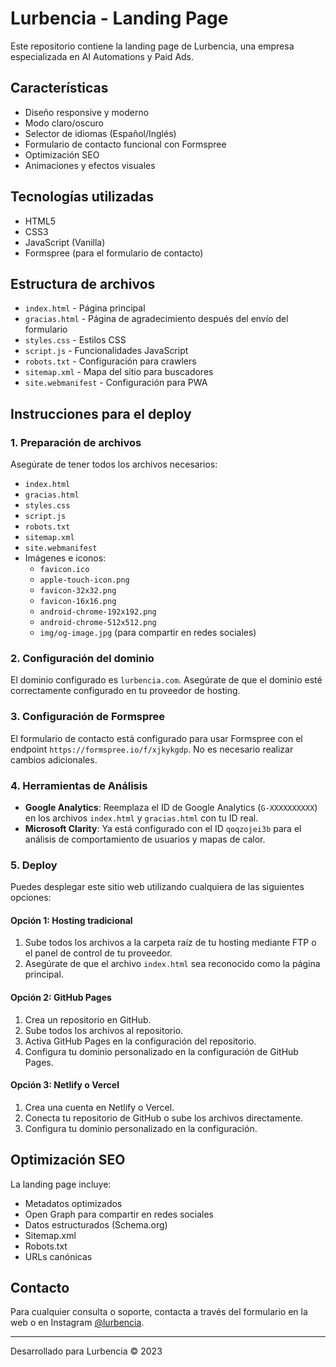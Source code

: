 # Lurbencia - Landing Page

Este repositorio contiene la landing page de Lurbencia, una empresa especializada en AI Automations y Paid Ads.

## Características

- Diseño responsive y moderno
- Modo claro/oscuro
- Selector de idiomas (Español/Inglés)
- Formulario de contacto funcional con Formspree
- Optimización SEO
- Animaciones y efectos visuales

## Tecnologías utilizadas

- HTML5
- CSS3
- JavaScript (Vanilla)
- Formspree (para el formulario de contacto)

## Estructura de archivos

- `index.html` - Página principal
- `gracias.html` - Página de agradecimiento después del envío del formulario
- `styles.css` - Estilos CSS
- `script.js` - Funcionalidades JavaScript
- `robots.txt` - Configuración para crawlers
- `sitemap.xml` - Mapa del sitio para buscadores
- `site.webmanifest` - Configuración para PWA

## Instrucciones para el deploy

### 1. Preparación de archivos

Asegúrate de tener todos los archivos necesarios:

- `index.html`
- `gracias.html`
- `styles.css`
- `script.js`
- `robots.txt`
- `sitemap.xml`
- `site.webmanifest`
- Imágenes e iconos:
  - `favicon.ico`
  - `apple-touch-icon.png`
  - `favicon-32x32.png`
  - `favicon-16x16.png`
  - `android-chrome-192x192.png`
  - `android-chrome-512x512.png`
  - `img/og-image.jpg` (para compartir en redes sociales)

### 2. Configuración del dominio

El dominio configurado es `lurbencia.com`. Asegúrate de que el dominio esté correctamente configurado en tu proveedor de hosting.

### 3. Configuración de Formspree

El formulario de contacto está configurado para usar Formspree con el endpoint `https://formspree.io/f/xjkykgdp`. No es necesario realizar cambios adicionales.

### 4. Herramientas de Análisis

- **Google Analytics**: Reemplaza el ID de Google Analytics (`G-XXXXXXXXXX`) en los archivos `index.html` y `gracias.html` con tu ID real.
- **Microsoft Clarity**: Ya está configurado con el ID `qoqzojei3b` para el análisis de comportamiento de usuarios y mapas de calor.

### 5. Deploy

Puedes desplegar este sitio web utilizando cualquiera de las siguientes opciones:

#### Opción 1: Hosting tradicional

1. Sube todos los archivos a la carpeta raíz de tu hosting mediante FTP o el panel de control de tu proveedor.
2. Asegúrate de que el archivo `index.html` sea reconocido como la página principal.

#### Opción 2: GitHub Pages

1. Crea un repositorio en GitHub.
2. Sube todos los archivos al repositorio.
3. Activa GitHub Pages en la configuración del repositorio.
4. Configura tu dominio personalizado en la configuración de GitHub Pages.

#### Opción 3: Netlify o Vercel

1. Crea una cuenta en Netlify o Vercel.
2. Conecta tu repositorio de GitHub o sube los archivos directamente.
3. Configura tu dominio personalizado en la configuración.

## Optimización SEO

La landing page incluye:

- Metadatos optimizados
- Open Graph para compartir en redes sociales
- Datos estructurados (Schema.org)
- Sitemap.xml
- Robots.txt
- URLs canónicas

## Contacto

Para cualquier consulta o soporte, contacta a través del formulario en la web o en Instagram [@lurbencia](https://www.instagram.com/lurbencia/).

---

Desarrollado para Lurbencia © 2023 